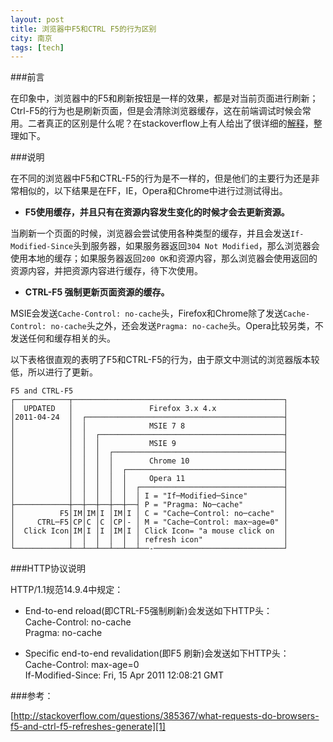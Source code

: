 ```yaml
---
layout: post
title: 浏览器中F5和CTRL F5的行为区别 
city: 南京
tags: [tech]
---
```


###前言

在印象中，浏览器中的F5和刷新按钮是一样的效果，都是对当前页面进行刷新；Ctrl-F5的行为也是刷新页面，但是会清除浏览器缓存，这在前端调试时候会常用。二者真正的区别是什么呢？在stackoverflow上有人给出了很详细的[解释][1]，整理如下。

###说明

在不同的浏览器中F5和CTRL-F5的行为是不一样的，但是他们的主要行为还是非常相似的，以下结果是在FF，IE，Opera和Chrome中进行过测试得出。

* **F5使用缓存，并且只有在资源内容发生变化的时候才会去更新资源。**

当刷新一个页面的时候，浏览器会尝试使用各种类型的缓存，并且会发送`If-Modified-Since`头到服务器，如果服务器返回`304 Not Modified`，那么浏览器会使用本地的缓存；如果服务器返回`200 OK`和资源内容，那么浏览器会使用返回的资源内容，并把资源内容进行缓存，待下次使用。

* **CTRL-F5 强制更新页面资源的缓存。**

MSIE会发送`Cache-Control: no-cache`头，Firefox和Chrome除了发送`Cache-Control: no-cache`头之外，还会发送`Pragma: no-cache`头。Opera比较另类，不发送任何和缓存相关的头。

以下表格很直观的表明了F5和CTRL-F5的行为，由于原文中测试的浏览器版本较低，所以进行了更新。

	F5 and CTRL-F5
	┌────────────┬───────────────────────────────────────────────┐
	│  UPDATED   │                 Firefox 3.x 4.x               │
	│2011-04-24  │  ┌────────────────────────────────────────────┤
	│            │  │              MSIE 7 8                      │
	│            │  │  ┌─────────────────────────────────────────┤
	│            │  │  │           MSIE 9                        │
	│            │  │  │  ┌──────────────────────────────────────┤
	│            │  │  │  │        Chrome 10                     │
	│            │  │  │  │  ┌───────────────────────────────────┤
	│            │  │  │  │  │     Opera 11                      │
	│            │  │  │  │  │  ┌────────────────────────────────┤
	│            │  │  │  │  │  │ I = "If─Modified─Since"        │
	├────────────┼──┼──┼──┼──┼──┤ P = "Pragma: No─cache"         │
	│          F5│IM│IM│I │IM│I │ C = "Cache─Control: no─cache"  │
	│     CTRL─F5│CP│C │C │CP│- │ M = "Cache─Control: max─age=0" │
	│  Click Icon│IM│I │I │IM│I │ Click Icon= "a mouse click on  │
	│            │  │  │  │  │  │ refresh icon"                  │
	└────────────┴──┴──┴──┴──┴──┴──-─────────────────────────────┘

###HTTP协议说明

HTTP/1.1规范14.9.4中规定：

* End-to-end reload(即CTRL-F5强制刷新)会发送如下HTTP头：     
Cache-Control: no-cache    
Pragma: no-cache     

* Specific end-to-end revalidation(即F5 刷新)会发送如下HTTP头：     
Cache-Control: max-age=0    
If-Modified-Since: Fri, 15 Apr 2011 12:08:21 GMT


###参考：

[http://stackoverflow.com/questions/385367/what-requests-do-browsers-f5-and-ctrl-f5-refreshes-generate][1]


[1]: http://stackoverflow.com/questions/385367/what-requests-do-browsers-f5-and-ctrl-f5-refreshes-generate 